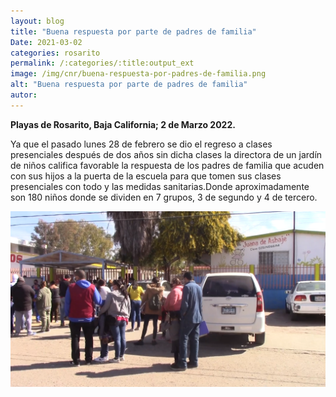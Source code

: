```yaml
---
layout: blog
title: "Buena respuesta por parte de padres de familia"
Date: 2021-03-02
categories: rosarito
permalink: /:categories/:title:output_ext
image: /img/cnr/buena-respuesta-por-padres-de-familia.png
alt: "Buena respuesta por parte de padres de familia"
autor:
---
```


**Playas de Rosarito, Baja California; 2 de Marzo 2022.** 

Ya que el pasado lunes 28 de febrero se dio el regreso a clases presenciales después de dos años sin dicha clases la directora de un jardín de niños califica favorable la respuesta de los padres de familia que acuden con sus hijos a la puerta de la escuela para que tomen sus clases presenciales con todo y las medidas sanitarias.Donde aproximadamente son 180 niños donde se dividen en 7 grupos, 3 de segundo y 4 de tercero.

<div id="carouselExampleSlidesOnly" class="carousel slide" data-ride="carousel">
  <div class="carousel-inner">
    <div class="carousel-item active">
       <img class="d-block w-100" src="/img/cnr/buena-respuesta-por-padres-de-familia.png" loading="lazy"  alt="Buena respuesta por parte de padres de familia">
    </div>
  </div>
</div>